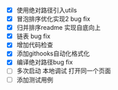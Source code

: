 - [X] 使用绝对路径引入utils
- [X] 冒泡排序优化实现2 bug fix
- [X] 归并排序readme 实现自底向上
- [X] 链表 bug fix
- [X] 增加代码检查
- [X] 添加githooks自动化格式化
- [X] 编译绝对路径bug fix
- [ ] 多次启动 本地调试 打开同一个页面
- [ ] 添加测试用例
